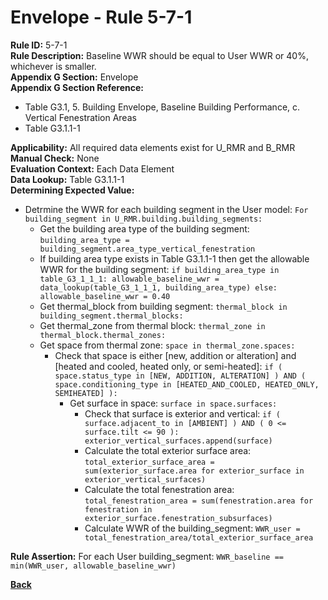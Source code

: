 # Envelope - Rule 5-7-1 
**Rule ID:** 5-7-1  
**Rule Description:** Baseline WWR should be equal to User WWR or 40%, whichever is smaller.  
**Appendix G Section:** Envelope  
**Appendix G Section Reference:**
- Table G3.1, 5. Building Envelope, Baseline Building Performance, c. Vertical Fenestration Areas
- Table G3.1.1-1

**Applicability:** All required data elements exist for U_RMR and B_RMR  
**Manual Check:** None  
**Evaluation Context:**  Each Data Element  
**Data Lookup:** Table G3.1.1-1  
**Determining Expected Value:**
- Detrmine the WWR for each building segment in the User model: `For building_segment in U_RMR.building.building_segments:`
    - Get the building area type of the building segment: `building_area_type = building_segment.area_type_vertical_fenestration`
    - If building area type exists in Table G3.1.1-1 then get the allowable WWR for the building segment: `if building_area_type in table_G3_1_1_1: allowable_baseline_wwr = data_lookup(table_G3_1_1_1, building_area_type) else: allowable_baseline_wwr = 0.40`
    - Get thermal_block from building segment: `thermal_block in building_segment.thermal_blocks:`
    - Get thermal_zone from thermal block: `thermal_zone in thermal_block.thermal_zones:`
    - Get space from thermal zone: `space in thermal_zone.spaces:`
        - Check that space is either [new, addition or alteration] and [heated and cooled, heated only, or semi-heated]: `if ( space.status_type in [NEW, ADDITION, ALTERATION] ) AND ( space.conditioning_type in [HEATED_AND_COOLED, HEATED_ONLY, SEMIHEATED] ):` 
            - Get surface in space: `surface in space.surfaces:`
                - Check that surface is exterior and vertical: `if ( surface.adjacent_to in [AMBIENT] ) AND ( 0 <= surface.tilt <= 90 ): exterior_vertical_surfaces.append(surface)`
                - Calculate the total exterior surface area: `total_exterior_surface_area = sum(exterior_surface.area for exterior_surface in exterior_vertical_surfaces)`
                - Calculate the total fenestration area: `total_fenestration_area = sum(fenestration.area for fenestration in exterior_surface.fenestration_subsurfaces)`
                - Calculate WWR of the building_segment: `WWR_user = total_fenestration_area/total_exterior_surface_area`

**Rule Assertion:**  For each User building_segment: `WWR_baseline == min(WWR_user, allowable_baseline_wwr)`

**[Back](_toc.md)**